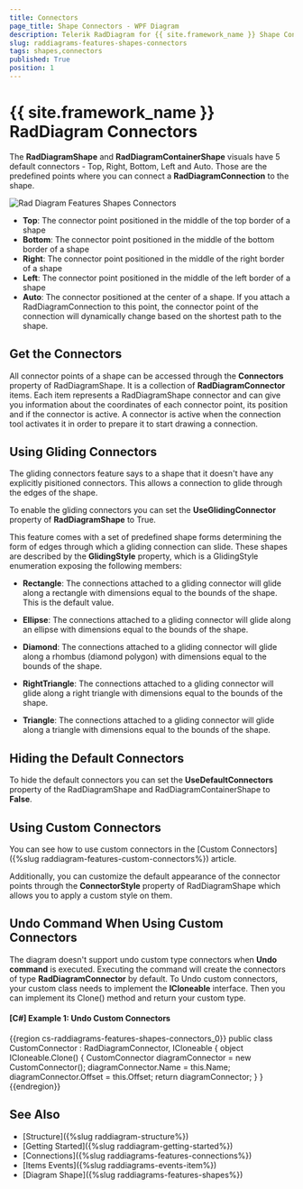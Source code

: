 ```yaml
---
title: Connectors
page_title: Shape Connectors - WPF Diagram
description: Telerik RadDiagram for {{ site.framework_name }} Shape Connectors.
slug: raddiagrams-features-shapes-connectors
tags: shapes,connectors
published: True
position: 1
---
```


# {{ site.framework_name }} RadDiagram Connectors

The __RadDiagramShape__ and __RadDiagramContainerShape__ visuals have 5 default connectors - Top, Right, Bottom, Left and Auto. Those are the predefined points where you can connect a __RadDiagramConnection__ to the shape.

![Rad Diagram Features Shapes Connectors](../images/RadDiagram_Features_Shapes_Connectors.png)

* __Top__: The connector point positioned in the middle of the top border of a shape			
* __Bottom__: The connector point positioned in the middle of the bottom border of a shape	
* __Right__: The connector point positioned in the middle of the right border of a shape 
* __Left__: The connector point positioned in the middle of the left border of a shape
* __Auto__: The connector positioned at the center of a shape. If you attach a RadDiagramConnection to this point, the connector point of the connection will dynamically change based on the shortest path to the shape.			

## Get the Connectors

All connector points of a shape can be accessed through the __Connectors__ property of RadDiagramShape. It is a collection of __RadDiagramConnector__ items. Each item represents a RadDiagramShape connector and can give you information about the coordinates of each connector point, its position and if the connector is active. A connector is active when the connection tool activates it in order to prepare it to start drawing a connection.		

## Using Gliding Connectors

The gliding connectors feature says to a shape that it doesn't have any explicitly pisitioned connectors. This allows a connection to glide through the edges of the shape. 

To enable the gliding connectors you can set the __UseGlidingConnector__ property of __RadDiagramShape__ to True. 

This feature comes with a set of predefined shape forms determining the form of edges through which a gliding connection can slide. These shapes are described by the __GlidingStyle__ property, which is a GlidingStyle enumeration exposing the following members:

* __Rectangle__: The connections attached to a gliding connector will glide along a rectangle with dimensions equal to the bounds of the shape. This is the default value.

* __Ellipse__: The connections attached to a gliding connector will glide along an ellipse with dimensions equal to the bounds of the shape.			

* __Diamond__: The connections attached to a gliding connector will glide along a rhombus (diamond polygon) with dimensions equal to the bounds of the shape.			

* __RightTriangle__: The connections attached to a gliding connector will glide along a right triangle with dimensions equal to the bounds of the shape.			

* __Triangle__: The connections attached to a gliding connector will glide along a triangle with dimensions equal to the bounds of the shape.			


## Hiding the Default Connectors

To hide the default connectors you can set the __UseDefaultConnectors__ property of the RadDiagramShape and RadDiagramContainerShape to **False**.

## Using Custom Connectors 

You can see how to use custom connectors in the [Custom Connectors]({%slug raddiagram-features-custom-connectors%}) article.

Additionally, you can customize the default appearance of the connector points through the __ConnectorStyle__ property of RadDiagramShape which allows you to apply a custom style on them.

## Undo Command When Using Custom Connectors

The diagram doesn't support undo custom type connectors when __Undo command__ is executed. Executing the command will create the connectors of type __RadDiagramConnector__ by default. To Undo custom connectors, your custom class needs to implement the __ICloneable__ interface. Then you can implement its Clone() method and return your custom type.

#### __[C#] Example 1: Undo Custom Connectors__

{{region cs-raddiagrams-features-shapes-connectors_0}}
	public class CustomConnector : RadDiagramConnector, ICloneable
	{
		object ICloneable.Clone()
		{
			CustomConnector diagramConnector = new CustomConnector();
			diagramConnector.Name = this.Name;
			diagramConnector.Offset = this.Offset;
			return diagramConnector;
		}
	}
{{endregion}}

## See Also  
 * [Structure]({%slug raddiagram-structure%})
 * [Getting Started]({%slug raddiagram-getting-started%}) 
 * [Connections]({%slug raddiagrams-features-connections%})
 * [Items Events]({%slug raddiagrams-events-item%})
 * [Diagram Shape]({%slug raddiagrams-features-shapes%})
